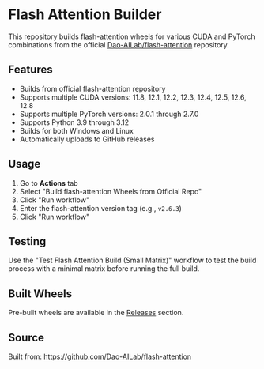 # Flash Attention Builder

This repository builds flash-attention wheels for various CUDA and PyTorch combinations from the official [Dao-AILab/flash-attention](https://github.com/Dao-AILab/flash-attention) repository.

## Features

- Builds from official flash-attention repository
- Supports multiple CUDA versions: 11.8, 12.1, 12.2, 12.3, 12.4, 12.5, 12.6, 12.8
- Supports multiple PyTorch versions: 2.0.1 through 2.7.0
- Supports Python 3.9 through 3.12
- Builds for both Windows and Linux
- Automatically uploads to GitHub releases

## Usage

1. Go to **Actions** tab
2. Select "Build flash-attention Wheels from Official Repo"
3. Click "Run workflow"
4. Enter the flash-attention version tag (e.g., `v2.6.3`)
5. Click "Run workflow"

## Testing

Use the "Test Flash Attention Build (Small Matrix)" workflow to test the build process with a minimal matrix before running the full build.

## Built Wheels

Pre-built wheels are available in the [Releases](https://github.com/tuankiet2s/flash-attention-builder/releases) section.

## Source

Built from: https://github.com/Dao-AILab/flash-attention 
